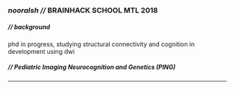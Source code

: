 ### *nooralsh //* BRAINHACK SCHOOL MTL 2018

##### // background

phd in progress, studying structural connectivity and cognition in development using dwi

##### // Pediatric Imaging Neurocognition and Genetics (PING)
-----


